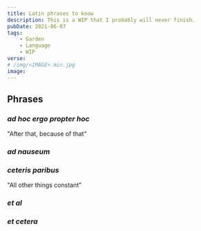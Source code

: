 ```yaml
---
title: Latin phrases to know
description: This is a WIP that I probably will never finish.
pubDate: 2021-06-07
tags:
    - Garden
    - Language
    - WIP
verse:
# /img/<IMAGE>.min.jpg
image:
---
```


## Phrases

### _ad hoc ergo propter hoc_

"After that, because of that"

### _ad nauseum_

### _ceteris paribus_

"All other things constant"

### _et al_

### _et cetera_
